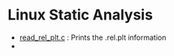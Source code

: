 # Linux Static Analysis

-  [read_rel_plt.c](https://github.com/indra-kr/Linux-Static-Analysis/blob/master/read_rel.plt.c) : Prints the .rel.plt information
- 
